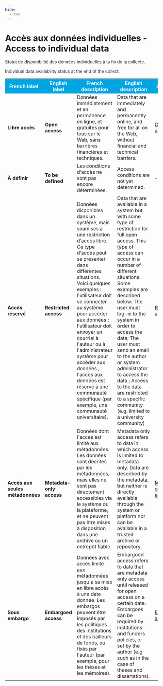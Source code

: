 ```yaml
---
hide:
  - toc
---
```


# Accès aux données individuelles - Access to individual data

Statut de disponibilité des données individuelles à la fin de la collecte.

Individual data availability status at the end of the collect.
<table>
  <tr BGCOLOR="#00a6e2">
    <th style="color:#FFFFFF;">French label</th>
    <th style="color:#FFFFFF;">English label</th>
    <th style="color:#FFFFFF;">French description</th>
    <th style="color:#FFFFFF;">English description</th>
    <th style="color:#FFFFFF;">COAR URI</th>
  </tr>
  <tr>
    <td><b>Libre accès</b></td>
    <td><b>Open access</b></td>
    <td>Données immédiatement et en permanence en ligne, et gratuites pour tous sur le Web, sans barrières financières et techniques. </td>
    <td>Data that are immediately and permanently online, and free for all on the Web, without financial and technical barriers.</td>
    <td><a href="http://purl.org/coar/access_right/c_abf2">Open access</a></td>
  </tr>
  <tr>
    <td><b>À définir</b></td>
    <td><b>To be defined</b></td>
    <td>Les conditions d'accès ne sont pas encore déterminées.</td>
    <td>Access conditions are not yet determined.</td>
    <td><a>-</a></td>
  </tr>
    <tr>
    <td><b>Accès réservé</b></td>
    <td><b>Restricted access</b></td>
    <td>Données disponibles dans un système, mais soumises à une restriction d'accès libre. Ce type d'accès peut se présenter dans différentes situations. Voici quelques exemples : l'utilisateur doit se connecter au système pour accéder aux données ; l'utilisateur doit envoyer un courriel à l'auteur ou à l'administrateur système pour accéder aux données ; l'accès aux données est réservé à une communauté spécifique (par exemple, une communauté universitaire).</td>
    <td>Data that are available in a system but with some type of restriction for full open access. This type of access can occur in a number of different situations. Some examples are described below: The user must log-in to the system in order to access the data; The user must send an email to the author or system administrator to access the data ; Access to the data are restricted to a specific community (e.g. limited to a university community)</td>
    <td><a href="http://purl.org/coar/access_right/c_16ec">Restricted access</a></td>
  </tr>
    <tr>
    <td><b>Accès aux seules métadonnées</b></td>
    <td><b>Metadata-only access</b></td>
    <td>Données dont l'accès est limité aux métadonnées. Les données sont décrites par les métadonnées, mais elles ne sont pas directement accessibles via le système ou la plateforme, et ne peuvent pas être mises à disposition dans une archive ou un entrepôt fiable.</td>
    <td>Metadata only access refers to data in which access is limited to metadata only. Data are described by the metadata, but neither is directly available through the system or platform nor can be available in a trusted archive or repository.</td>
    <td><a href="http://purl.org/coar/access_right/c_14cb">Metadata only access</a></td>
  </tr>
    <tr>
    <td><b>Sous embargo</b></td>
    <td><b>Embargoed access</b></td>
    <td>Données avec accès limité aux métadonnées jusqu'à sa mise en libre accès à une date donnée. Les embargos peuvent être imposés par les politiques des institutions et des bailleurs de fonds, ou fixés par l'auteur (par exemple, pour les thèses et les mémoires).</td>
    <td>Embargoed access refers to data that are metadata only access until released for open access on a certain date. Embargoes can be required by institutions and funders policies, or set by the author (e.g such as in the case of theses and dissertations).</td>
    <td><a href="https://vocabularies.coar-repositories.org/access_rights/c_f1cf/">Embargoed access</a></td>
  </table>
